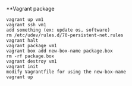 **Vagrant package

	vagrant up vm1
	vagrant ssh vm1
	add something (ex: update os, software)
	rm /etc/udev/rules.d/70-persistent-net.rules
	vagrant halt
	vagrant package vm1
	vagrant box add new-box-name package.box
	rm -rf package.box
	vagrant destroy vm1
	vagrant init
	modify Vagrantfile for using the new-box-name
	vagrant up
